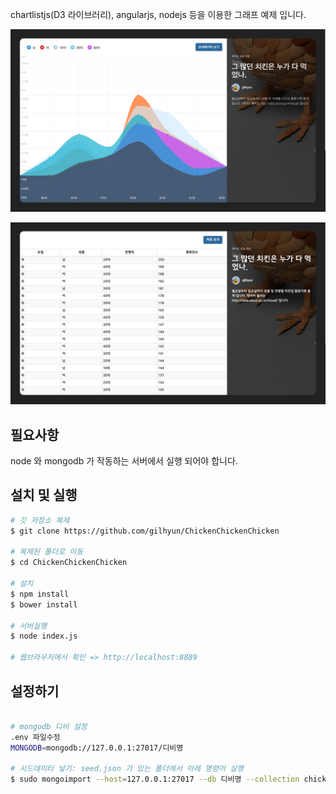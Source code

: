 chartlistjs(D3 라이브러리), angularjs, nodejs 등을 이용한 그래프 예제 입니다.

![screenshot](s-1.png)

![screenshot](s-2.png)


필요사항
---------------
node 와 mongodb 가 작동하는 서버에서 실행 되어야 합니다.



설치 및 실행
---------------
```bash
# 깃 저장소 복제
$ git clone https://github.com/gilhyun/ChickenChickenChicken

# 복제된 폴더로 이동
$ cd ChickenChickenChicken

# 설치
$ npm install
$ bower install

# 서버실행
$ node index.js

# 웹브라우저에서 확인 => http://localhost:8889

```


설정하기
---------------
```bash

# mongodb 디비 설정
.env 파일수정
MONGODB=mongodb://127.0.0.1:27017/디비명

# 시드데이터 넣기: seed.json 가 있는 폴더에서 아래 명령어 실행
$ sudo mongoimport --host=127.0.0.1:27017 --db 디비명 --collection chickenDatas seed.json --jsonArray

```



